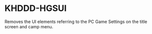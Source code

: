 # KHDDD-HGSUI
Removes the UI elements referring to the PC Game Settings on the title screen and camp menu.
